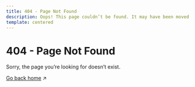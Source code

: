 ```yaml
---
title: 404 - Page Not Found
description: Oops! This page couldn’t be found. It may have been moved or deleted.
template: centered
---
```

# 404 - Page Not Found
Sorry, the page you’re looking for doesn’t exist.

[Go back home](/)  ↗